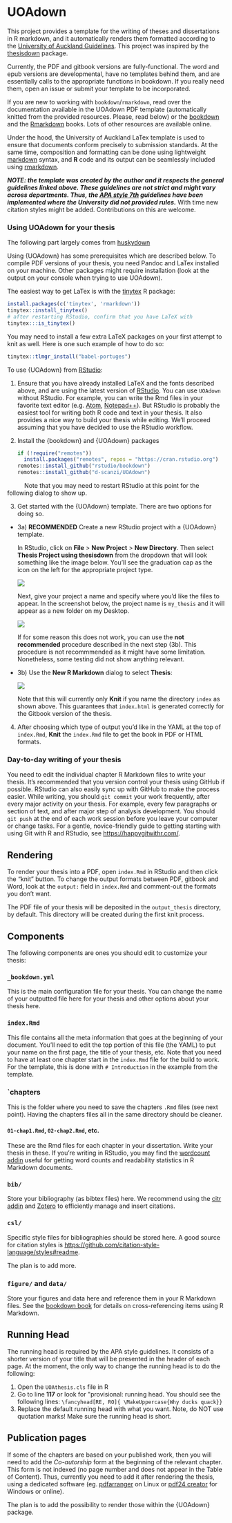 
# UOAdown 

This project provides a template for the writing of theses and dissertations in
R markdown, and it automatically renders them formatted according to the 
[University of Auckland Guidelines](https://www.auckland.ac.nz/en/about-us/about-the-university/policy-hub/research-innovation/doctoral-study/undertaking-research/doctoral-thesis-policy-procedures.html). This project was 
inspired by the [thesisdown](https://github.com/ismayc/thesisdown) package.


Currently, the PDF and gitbook versions are fully-functional. The word
and epub versions are developmental, have no templates behind them, and
are essentially calls to the appropriate functions in bookdown. If you really 
need them, open an issue or submit your template to be incorporated.


If you are new to working with `bookdown`/`rmarkdown`, read over
the documentation available in the UOAdown PDF template (automatically knitted
from the provided resources. Please, read below) or the [bookdown](https://bookdown.org/yihui/bookdown/)
and the [Rmarkdown](https://bookdown.org/yihui/rmarkdown/) books. Lots of other
resources are available online. 


Under the hood, the University of Auckland LaTex template is used to ensure that
documents conform precisely to submission standards. At the same time,
composition and formatting can be done using lightweight
[markdown](https://rmarkdown.rstudio.com/authoring_basics.html) syntax,
and **R** code and its output can be seamlessly included using
[rmarkdown](https://rmarkdown.rstudio.com).

***NOTE: the template was created by the author and it respects the general 
guidelines linked above. These guidelines are not strict and might vary across
departments. Thus, the [APA style 7th](https://apastyle.apa.org/) guidelines 
have been implemented where the University did not provided rules.*** With time 
new citation styles might be added. Contributions on this are welcome.


### Using UOAdown for your thesis
The following part largely comes from [huskydown](https://github.com/benmarwick/huskydown)

Using {UOAdown} has some prerequisites which are described below. To compile PDF
versions of your thesis, you need Pandoc and LaTex installed on your machine. 
Other packages might require installation (look at the output on your console when
trying to use UOAdown). 

The easiest way to get LaTex is with the [tinytex](https://yihui.name/tinytex/) R package:

``` r
install.packages(c('tinytex', 'rmarkdown'))
tinytex::install_tinytex()
# after restarting RStudio, confirm that you have LaTeX with
tinytex:::is_tinytex()
```

You may need to install a few extra LaTeX packages on your first attempt
to knit as well. Here is one such example of how to do so:

``` r
tinytex::tlmgr_install("babel-portuges")
```

To use {UOAdown} from
[RStudio](https://www.rstudio.com/products/rstudio/download/):

1.  Ensure that you have already installed LaTeX and the fonts described
    above, and are using the latest version of
    [RStudio](https://www.rstudio.com/products/rstudio/download/). You
    can use `UOAdown` without RStudio. For example, you can write the
    Rmd files in your favorite text editor
    (e.g. [Atom](https://atom.io/),
    [Notepad++](https://notepad-plus-plus.org/)). But RStudio is
    probably the easiest tool for writing both R code and text in your
    thesis. It also provides a nice way to build your thesis while
    editing. We’ll proceed assuming that you have decided to use the
    RStudio workflow.

2.  Install the {bookdown} and {UOAdown} packages

    ``` r
    if (!require("remotes")) 
      install.packages("remotes", repos = "https://cran.rstudio.org")
    remotes::install_github("rstudio/bookdown")
    remotes::install_github("d-scanzi/UOAdown")
    ```

          Note that you may need to restart RStudio at this point for
the following dialog to show up.

3.  Get started with the {UOAdown} template. There are two options
    for doing so.

-   3a) **RECOMMENDED** Create a new RStudio project with a {UOAdown}
    template.

    In RStudio, click on **File** > **New Project** > **New Directory**.
    Then select **Thesis Project using thesisdown** from the dropdown
    that will look something like the image below. You’ll see the
    graduation cap as the icon on the left for the appropriate project
    type.

    ![](https://github.com/d-scanzi/UOAdown/blob/master/images/uoa_down_project.png?raw=true)

    Next, give your project a name and specify where you’d like the
    files to appear. In the screenshot below, the project name is
    `my_thesis` and it will appear as a new folder on my Desktop.

    ![](https://github.com/d-scanzi/UOAdown/blob/master/images/thesis_proj_name.png?raw=true)

    If for some reason this does not work, you can use the **not recommended** 
    procedure described in the next step (3b). This procedure is not recommmended
    as it might have some limitation. Nonetheless, some testing did not show
    anything relevant.

-   3b) Use the **New R Markdown** dialog to select **Thesis**:

    ![](https://github.com/d-scanzi/UOAdown/blob/master/images/uoa_down_markdown.png?raw=true)

    Note that this will currently only **Knit** if you name the
    directory `index` as shown above. This guarantees that `index.html`
    is generated correctly for the Gitbook version of the thesis.

4.  After choosing which type of output you’d like in the YAML at the
    top of `index.Rmd`, **Knit** the `index.Rmd` file to get the book in
    PDF or HTML formats.

### Day-to-day writing of your thesis

You need to edit the individual chapter R Markdown files to write your
thesis. It’s recommended that you version control your thesis using
GitHub if possible. RStudio can also easily sync up with GitHub to make
the process easier. While writing, you should `git commit` your work
frequently, after every major activity on your thesis. For example,
every few paragraphs or section of text, and after major step of
analysis development. You should `git push` at the end of each work
session before you leave your computer or change tasks. For a gentle,
novice-friendly guide to getting starting with using Git with R and
RStudio, see <https://happygitwithr.com/>.

## Rendering

To render your thesis into a PDF, open `index.Rmd` in RStudio and then
click the “knit” button. To change the output formats between PDF,
gitbook and Word, look at the `output:` field in `index.Rmd` and
comment-out the formats you don’t want.

The PDF file of your thesis will be deposited in the `output_thesis` directory,
by default. This directory will be created during the first knit process.

## Components

The following components are ones you should edit to customize your
thesis:

### `_bookdown.yml`

This is the main configuration file for your thesis. You can change the
name of your outputted file here for your thesis and other options about
your thesis here.

### `index.Rmd`

This file contains all the meta information that goes at the beginning
of your document. You’ll need to edit the top portion of this file (the
YAML) to put your name on the first page, the title of your thesis, etc.
Note that you need to have at least one chapter start in the `index.Rmd`
file for the build to work. For the template, this is done with
`# Introduction` in the example from the template.

### `chapters
This is the folder where you need to save the chapters `.Rmd` files (see next point). 
Having the chapters files all in the same directory should be cleaner. 

#### `01-chap1.Rmd`, `02-chap2.Rmd`, etc.

These are the Rmd files for each chapter in your dissertation. Write
your thesis in these. If you’re writing in RStudio, you may find the
[wordcount addin](https://github.com/benmarwick/wordcountaddin) useful
for getting word counts and readability statistics in R Markdown
documents.

### `bib/`

Store your bibliography (as bibtex files) here. We recommend using the
[citr addin](https://github.com/crsh/citr) and
[Zotero](https://www.zotero.org/) to efficiently manage and insert
citations.

### `csl/`

Specific style files for bibliographies should be stored here. A good
source for citation styles is
<https://github.com/citation-style-language/styles#readme>.

The plan is to add more.

### `figure/` and `data/`

Store your figures and data here and reference them in your R Markdown
files. See the [bookdown book](https://bookdown.org/yihui/bookdown/) for
details on cross-referencing items using R Markdown.

## Running Head
The running head is required by the APA style guidelines. It consists of a 
shorter version of your title that will be presented in the header of each page.
At the moment, the only way to change the running head is to do the following:

1. Open the `UOAthesis.cls` file in R
2. Go to line **117** or look for "provisional: running head. You should see 
the following lines: `\fancyhead[RE, RO]{ \MakeUppercase{Why ducks quack}}`
3. Replace the default running head with what you want. Note, do NOT use quotation marks!
Make sure the running head is short. 

## Publication pages
If some of the chapters are based on your published work, then you will need to 
add the *Co-autorship* form at the beginning of the relevant chapter. This form
is not indexed (no page number and does not appear in the Table of Content). Thus, 
currently you need to add it after rendering the thesis, using a dedicated 
software (eg. [pdfarranger](https://github.com/pdfarranger/pdfarranger) on Linux or
[pdf24 creator](https://www.pdf24.org/en/) for Windows or online).

The plan is to add the possibility to render those within the {UOAdown} package.
